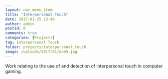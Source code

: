 ```yaml
---
layout: nav_menu_item
title: "Interpersonal Touch"
date: 2017-01-25 13:40
author: admin
postid: 0
comments: true
categories: [Projects]
tag: Interpersonal Touch
folder: projects/interpersonal_touch
image: /uploads/2017/01/dom5.jpg 
---
```

Work relating to the use of and detection of interpersonal touch in computer gaming.
